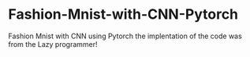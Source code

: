 # Fashion-Mnist-with-CNN-Pytorch
Fashion Mnist with CNN using Pytorch
the implentation of the code was from the Lazy programmer!
